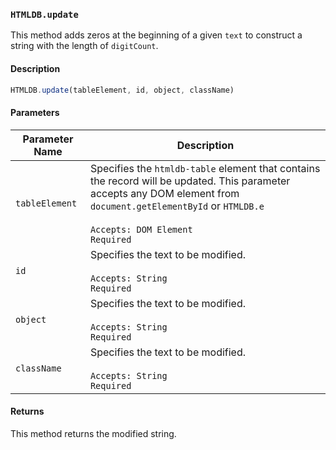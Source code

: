 ### `HTMLDB.update`

This method adds zeros at the beginning of a given `text` to construct a string with the length of `digitCount`.

#### Description

```javascript
HTMLDB.update(tableElement, id, object, className)
```

#### Parameters

| Parameter Name             | Description                               |
| -------------------------- | ----------------------------------------- |
| `tableElement` | Specifies the `htmldb-table` element that contains the record will be updated. This parameter accepts any DOM element from `document.getElementById` or `HTMLDB.e`<br><br>`Accepts: DOM Element`<br>`Required` |
| `id` | Specifies the text to be modified.<br><br>`Accepts: String`<br>`Required` |
| `object` | Specifies the text to be modified.<br><br>`Accepts: String`<br>`Required` |
| `className` | Specifies the text to be modified.<br><br>`Accepts: String`<br>`Required` |

#### Returns

This method returns the modified string.